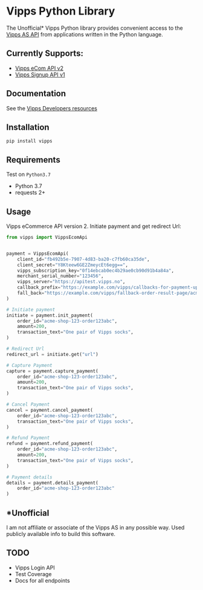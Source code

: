 # Vipps Python Library

The Unofficial* Vipps Python library provides convenient access to the [Vipps AS API](https://github.com/vippsas) from applications written in the Python language.

## Currently Supports:
 * [Vipps eCom API v2](https://github.com/vippsas/vipps-ecom-api)
 * [Vipps Signup API v1](https://github.com/vippsas/vipps-signup-api)

## Documentation
See the [Vipps Developers resources](https://github.com/vippsas/vipps-developers)

## Installation
`pip install vipps`

## Requirements
 Test on `Python3.7`
 * Python 3.7
 * requests 2+

## Usage
Vipps eCommerce API version 2. Initiate payment and get redirect Url:
```py
from vipps import VippsEcomApi


payment = VippsEcomApi(
    client_id="fb492b5e-7907-4d83-ba20-c7fb60ca35de",
    client_secret="Y8Kteew6GE2ZmeycEt6egg==",
    vipps_subscription_key="0f14ebcab0ec4b29ae0cb90d91b4a84a",
    merchant_serial_number="123456",
    vipps_server="https://apitest.vipps.no",
    callback_prefix="https://example.com/vipps/callbacks-for-payment-updates"
    fall_back="https://example.com/vipps/fallback-order-result-page/acme-shop-123-order123abc"
)

# Initiate payment
initiate = payment.init_payment(
    order_id="acme-shop-123-order123abc",
    amount=200,
    transaction_text="One pair of Vipps socks",
)

# Redirect Url
redirect_url = initiate.get("url")

# Capture Payment
capture = payment.capture_payment(
    order_id="acme-shop-123-order123abc",
    amount=200,
    transaction_text="One pair of Vipps socks",
)

# Cancel Payment
cancel = payment.cancel_payment(
    order_id="acme-shop-123-order123abc",
    transaction_text="One pair of Vipps socks",
)

# Refund Payment
refund = payment.refund_payment(
    order_id="acme-shop-123-order123abc",
    amount=200,
    transaction_text="One pair of Vipps socks",
)

# Payment details
details = payment.details_payment(
    order_id="acme-shop-123-order123abc"
)
```

## *Unofficial
I am not affiliate or associate of the Vipps AS in any possible way. Used publicly available info to build this software. 


## TODO
* Vipps Login API
* Test Coverage
* Docs for all endpoints
